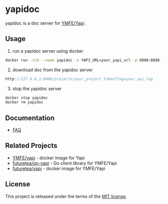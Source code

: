 # yapidoc
yapidoc is a doc server for [YMFE/Yapi](https://github.com/YMFE/yapi) .

## Usage
1. run a yapidoc server using docker  
```bash
docker run -itd --name yapidoc -e YAPI_URL=your_yapi_url -p 8888:8888 futuretea/yapidoc
```
2. download doc from  the yapidoc server
```javascript
http://127.0.0.1:8888/projects/your_project_token?tag=your_api_tag
```

3. stop the yapidoc server
```bash
docker stop yapidoc
docker rm yapidoc
```

## Documentation
- [FAQ](https://github.com/futuretea/yapidoc/wiki/FAQ)

## Related Projects
- [YMFE/yapi](https://github.com/YMFE/yapi) - docker image for Yapi
- [futuretea/go-yapi](https://godoc.org/github.com/futuretea/go-yapi) - Go client library for YMFE/Yapi
- [futuretea/yapi](https://github.com/futuretea/yapi) - docker image for YMFE/Yapi

## License

This project is released under the terms of the [MIT license](http://en.wikipedia.org/wiki/MIT_License).